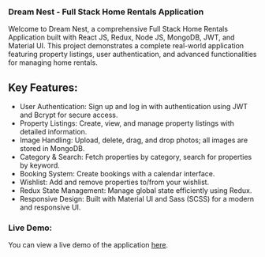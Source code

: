 ### Dream Nest - Full Stack Home Rentals Application
Welcome to Dream Nest, a comprehensive Full Stack Home Rentals Application built with React JS, Redux, Node JS, MongoDB, JWT, and Material UI. This project demonstrates a complete real-world application featuring property listings, user authentication, and advanced functionalities for managing home rentals.
## Key Features:
* User Authentication: Sign up and log in with authentication using JWT and Bcrypt for secure access.
* Property Listings: Create, view, and manage property listings with detailed information.
* Image Handling: Upload, delete, drag, and drop photos; all images are stored in MongoDB.
* Category & Search: Fetch properties by category, search for properties by keyword.
* Booking System: Create bookings with a calendar interface.
* Wishlist: Add and remove properties to/from your wishlist.
* Redux State Management: Manage global state efficiently using Redux.
* Responsive Design: Built with Material UI and Sass (SCSS) for a modern and responsive UI.
### Live Demo:
You can view a live demo of the application [here](https://divyanshu247.netlify.app/).
